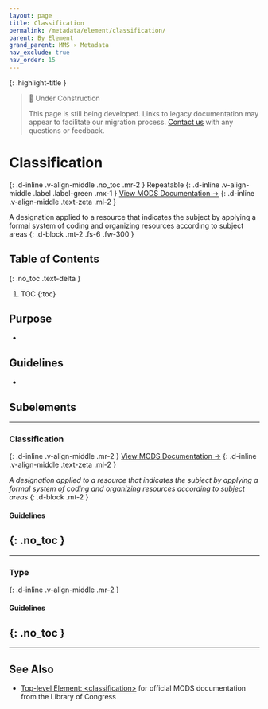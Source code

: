 ```yaml
---
layout: page
title: Classification
permalink: /metadata/element/classification/
parent: By Element
grand_parent: MMS › Metadata
nav_exclude: true
nav_order: 15
---
```


{: .highlight-title }
> 🚧 Under Construction
>
> This page is still being developed. Links to legacy documentation may appear to facilitate our migration process. [Contact us](/metadata-documentation/contact/) with any questions or feedback.

# Classification
{: .d-inline .v-align-middle .no_toc .mr-2 }
Repeatable
{: .d-inline .v-align-middle .label .label-green .mx-1 }
[View MODS Documentation →](https://www.loc.gov/standards/mods/userguide/classification.html)
{: .d-inline .v-align-middle .text-zeta .ml-2 }

A designation applied to a resource that indicates the subject by applying a formal system of coding and organizing resources according to subject areas
{: .d-block .mt-2 .fs-6 .fw-300 }

## Table of Contents
{: .no_toc .text-delta }

1. TOC
{:toc}

## Purpose
- 

## Guidelines
- 

## Subelements

---

### Classification
{: .d-inline .v-align-middle .mr-2 }
[View MODS Documentation →](https://www.loc.gov/standards/mods/userguide/classification.html)
{: .d-inline .v-align-middle .text-zeta .ml-2 }

_A designation applied to a resource that indicates the subject by applying a formal system of coding and organizing resources according to subject areas_
{: .d-block .mt-2 }

#### Guidelines
{: .no_toc }
- 

---

### Type
{: .d-inline .v-align-middle .mr-2 }

#### Guidelines
{: .no_toc }
- 

---

## See Also
- [Top-level Element: &lt;classification&gt;](https://www.loc.gov/standards/mods/userguide/classification.html) for official MODS documentation from the Library of Congress